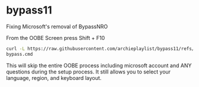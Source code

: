 # bypass11
Fixing Microsoft's removal of BypassNRO 

From the OOBE Screen press Shift + F10
```bash
curl -L https://raw.githubusercontent.com/archieplaylist/bypass11/refs/heads/main/bypass.cmd -o bypass.cmd
bypass.cmd
```
This will skip the entire OOBE process including microsoft account and ANY questions during the setup process. It still allows you to select your language, region, and keyboard layout.

